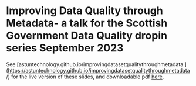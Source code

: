 # Improving Data Quality through Metadata- a talk for the Scottish Government Data Quality dropin series September 2023

See [astuntechnology.github.io/improvingdatasetqualitythroughmetadata
](https://astuntechnology.github.io/improvingdatasetqualitythroughmetadata
/) for the live version of these slides, and downloadable pdf [here](https://github.com/astuntechnology/improvingdatasetqualitythroughmetadata/blob/main/improvingdatasetqualitythroughmetadata.pdf).